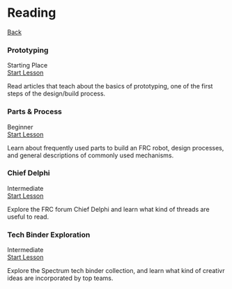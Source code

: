 <div class="page-header">
  <h1>Reading</h1>
  <a href="/design/" class="home-button">Back</a>
</div>

<!-- Card 1-->
<div class="simple-card">
  <div class="card-header">
    <div class="card-title-row">
      <h3 class="card-title">Prototyping</h3>
      <span class="card-level-badge starting">Starting Place</span>
    </div>
    <a href="prototype/" class="card-button">
      Start Lesson
    </a>
  </div>
  <p class="card-description">
   Read articles that teach about the basics of prototyping, one of the first steps of the design/build process.
  </p>
</div>


<!-- Card 2-->
<div class="simple-card">
  <div class="card-header">
    <div class="card-title-row">
      <h3 class="card-title">Parts & Process</h3>
      <span class="card-level-badge beginner">Beginner</span>
    </div>
    <a href="howtodesign/" class="card-button">
      Start Lesson
    </a>
  </div>
  <p class="card-description">
   Learn about frequently used parts to build an FRC robot, design processes, and general descriptions of commonly used mechanisms.
</div>

<!-- Card 3-->
<div class="simple-card">
  <div class="card-header">
    <div class="card-title-row">
      <h3 class="card-title">Chief Delphi</h3>
      <span class="card-level-badge intermediate">Intermediate</span>
    </div>
    <a href="chiefdelphi/" class="card-button">
      Start Lesson
    </a>
  </div>
  <p class="card-description">
   Explore the FRC forum Chief Delphi and learn what kind of threads are useful to read.
  </p>
</div>

<!-- Card 4-->
<div class="simple-card">
  <div class="card-header">
    <div class="card-title-row">
      <h3 class="card-title">Tech Binder Exploration</h3>
      <span class="card-level-badge intermediate">Intermediate</span>
    </div>
    <a href="spectrum/" class="card-button">
      Start Lesson
    </a>
  </div>
  <p class="card-description">
   Explore the Spectrum tech binder collection, and learn what kind of creativr ideas are incorporated by top teams. 
  </p>
</div>

